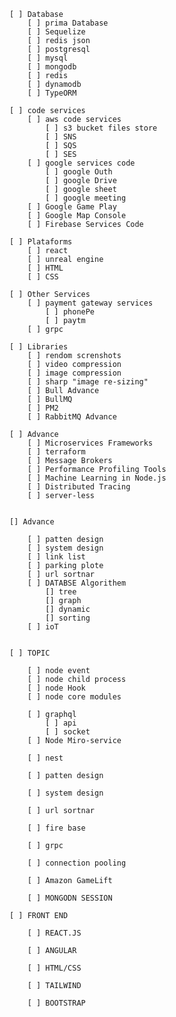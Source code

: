     [ ] Database
        [ ] prima Database
        [ ] Sequelize
        [ ] redis json
        [ ] postgresql
        [ ] mysql
        [ ] mongodb
        [ ] redis
        [ ] dynamodb
        [ ] TypeORM

    [ ] code services
        [ ] aws code services
            [ ] s3 bucket files store
            [ ] SNS
            [ ] SQS
            [ ] SES
        [ ] google services code
            [ ] google Outh
            [ ] google Drive
            [ ] google sheet
            [ ] google meeting
        [ ] Google Game Play
        [ ] Google Map Console
        [ ] Firebase Services Code

    [ ] Plataforms
        [ ] react
        [ ] unreal engine
        [ ] HTML 
        [ ] CSS
 
    [ ] Other Services
        [ ] payment gateway services
            [ ] phonePe
            [ ] paytm
        [ ] grpc

    [ ] Libraries
        [ ] rendom screnshots
        [ ] video compression
        [ ] image compression
        [ ] sharp "image re-sizing"
        [ ] Bull Advance
        [ ] BullMQ
        [ ] PM2
        [ ] RabbitMQ Advance

    [ ] Advance
        [ ] Microservices Frameworks
        [ ] terraform
        [ ] Message Brokers
        [ ] Performance Profiling Tools
        [ ] Machine Learning in Node.js
        [ ] Distributed Tracing
        [ ] server-less


    [] Advance

        [ ] patten design
        [ ] system design
        [ ] link list
        [ ] parking plote
        [ ] url sortnar
        [ ] DATABSE Algorithem
            [] tree
            [] graph
            [] dynamic
            [] sorting
        [ ] ioT 


    [ ] TOPIC

        [ ] node event
        [ ] node child process
        [ ] node Hook
        [ ] node core modules

        [ ] graphql 
            [ ] api
            [ ] socket
        [ ] Node Miro-service

        [ ] nest

        [ ] patten design 

        [ ] system design

        [ ] url sortnar

        [ ] fire base

        [ ] grpc

        [ ] connection pooling

        [ ] Amazon GameLift

        [ ] MONGODN SESSION

    [ ] FRONT END

        [ ] REACT.JS

        [ ] ANGULAR

        [ ] HTML/CSS

        [ ] TAILWIND

        [ ] BOOTSTRAP
